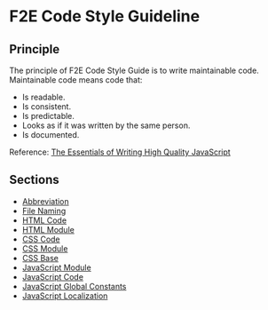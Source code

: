 # F2E Code Style Guideline

## Principle

The principle of F2E Code Style Guide is to write maintainable code. Maintainable code means code that:

* Is readable.
* Is consistent.
* Is predictable.
* Looks as if it was written by the same person.
* Is documented.

Reference: [The Essentials of Writing High Quality JavaScript](http://net.tutsplus.com/tutorials/javascript-ajax/the-essentials-of-writing-high-quality-javascript/)

## Sections

* [Abbreviation](abbreviation.md)
* [File Naming](file-naming.textile)
* [HTML Code](html.textile)
* [HTML Module](html-module.textile)
* [CSS Code](css.textile)
* [CSS Module](css-module.textile)
* [CSS Base](css-base.textile)
* [JavaScript Module](https://github.com/miiicasa/module/blob/master/README.md)
* [JavaScript Code](javascript.textile)
* [JavaScript Global Constants](javascript-global-constants.textile)
* [JavaScript Localization](javascript-localization.textile)
